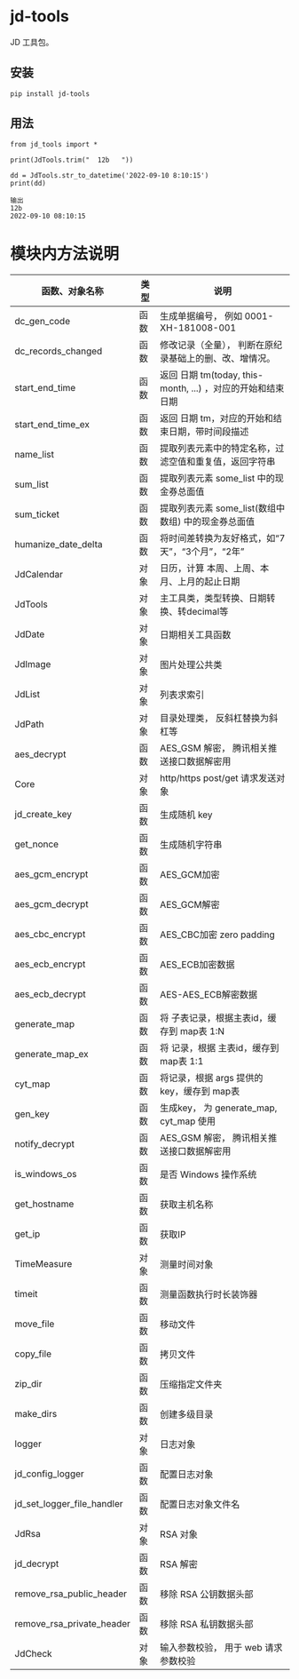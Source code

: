 # jd-tools

JD 工具包。 


## 安装

```
pip install jd-tools
```

## 用法
```
from jd_tools import *

print(JdTools.trim("  12b   "))

dd = JdTools.str_to_datetime('2022-09-10 8:10:15')
print(dd)

输出
12b
2022-09-10 08:10:15
```


# 模块内方法说明

| 函数、对象名称            | 类型    | 说明                          |
|---------------------------|---------|-------------------------------|
| dc_gen_code               | 函数    | 生成单据编号， 例如 0001-XH-181008-001 |
| dc_records_changed        | 函数    | 修改记录（全量）， 判断在原纪录基础上的删、改、增情况。 |
| start_end_time            | 函数    | 返回 日期 tm(today, this-month, ...) ，对应的开始和结束日期 |
| start_end_time_ex         | 函数    | 返回 日期 tm，对应的开始和结束日期，带时间段描述 |
| name_list                 | 函数    | 提取列表元素中的特定名称，过滤空值和重复值，返回字符串 |
| sum_list                  | 函数    | 提取列表元素 some_list 中的现金券总面值 |
| sum_ticket                | 函数    | 提取列表元素 some_list(数组中数组) 中的现金券总面值 |
| humanize_date_delta       | 函数    | 将时间差转换为友好格式，如“7天”，“3个月”，“2年” |
| JdCalendar                | 对象    | 日历，计算 本周、上周、本月、上月的起止日期 |
| JdTools                   | 对象    | 主工具类，类型转换、日期转换、转decimal等 |
| JdDate                    | 对象    | 日期相关工具函数 |
| JdImage                   | 对象    | 图片处理公共类 |
| JdList                    | 对象    | 列表求索引 |
| JdPath                    | 对象    | 目录处理类， 反斜杠替换为斜杠等 |
| aes_decrypt               | 函数    | AES_GSM 解密， 腾讯相关推送接口数据解密用 |
| Core                      | 对象    | http/https post/get 请求发送对象 | 
| jd_create_key             | 函数    | 生成随机 key |
| get_nonce                 | 函数    | 生成随机字符串 |
| aes_gcm_encrypt           | 函数    | AES_GCM加密 |
| aes_gcm_decrypt           | 函数    | AES_GCM解密 |
| aes_cbc_encrypt           | 函数    | AES_CBC加密 zero padding |
| aes_ecb_encrypt           | 函数    | AES_ECB加密数据 |
| aes_ecb_decrypt           | 函数    | AES-AES_ECB解密数据 |
| generate_map              | 函数    | 将 子表记录，根据主表id，缓存到 map表  1:N |
| generate_map_ex           | 函数    | 将 记录，根据 主表id，缓存到 map表   1:1 |
| cyt_map                   | 函数    | 将记录，根据 args 提供的 key，缓存到 map表 |
| gen_key                   | 函数    | 生成key， 为 generate_map, cyt_map 使用 |
| notify_decrypt            | 函数    | AES_GSM 解密， 腾讯相关推送接口数据解密用 |
| is_windows_os             | 函数    | 是否 Windows 操作系统 |
| get_hostname              | 函数    | 获取主机名称 |
| get_ip                    | 函数    | 获取IP |
| TimeMeasure               | 对象    | 测量时间对象 |
| timeit                    | 函数    | 测量函数执行时长装饰器 |
| move_file                 | 函数    | 移动文件 |
| copy_file                 | 函数    | 拷贝文件 |
| zip_dir                   | 函数    | 压缩指定文件夹 |
| make_dirs                 | 函数    | 创建多级目录 |
| logger                    | 对象    | 日志对象 |
| jd_config_logger          | 函数    | 配置日志对象 |
| jd_set_logger_file_handler| 函数    | 配置日志对象文件名 |
| JdRsa                     | 对象    | RSA 对象 |
| jd_decrypt                | 函数    | RSA 解密 |
| remove_rsa_public_header  | 函数    | 移除 RSA 公钥数据头部 |
| remove_rsa_private_header | 函数    | 移除 RSA 私钥数据头部 |
| JdCheck                   | 对象    | 输入参数校验， 用于 web 请求参数校验 |
